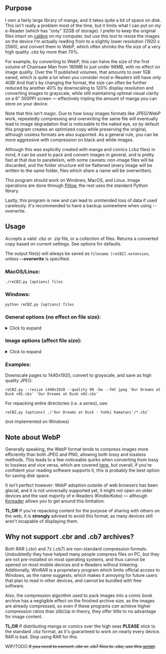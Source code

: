 ## Purpose 

I own a fairly large library of manga, and it takes quite a bit of space on disk. This isn't really a problem most of the time, but it limits what I can put on my e-Reader (which has "only" 32GB of storage). I prefer to keep the original files intact on [calibre](https://github.com/kovidgoyal/calibre) on my computer, but use this tool to resize the images on the device I'm actually reading from to a slightly lower resolution (1920 x 2560), and convert them to WebP, which often shrinks the file size of a very high quality .cbz by more than 70%.

For example, by converting to WebP, this can halve the size of the first volume of Chainsaw Man from 180MB to just under 96MB, with no effect on image quality. Over the 11 published volumes, that amounts to over 1GB saved, which is quite a lot when you consider most e-Readers still have only 4GB! And that's by changing the format, the size can often be further reduced by another 40% by downscaling to 120% display resolution and converting images to grayscale, while still maintaining optimal visual clarity on a 6" 300PPI screen — effectively tripling the amount of manga you can store on your device.

Note that this isn't magic. Due to how lossy images formats like JPEG/WebP work, repeatedly compressing and overwriting the same file will eventually lead to image degradation that is noticeable to the naked eye, so by default this program creates an optimized copy while preserving the original, although ossless formats are also supported. As a general rule, you can be more aggressive with compression on black and white images.

Although this was explicitly created with manga and comics (.cbz files) in mind, it can be used to pack and convert images in general, and is pretty fast at that due to parallelism, with some caveats: non-image files will be discarded, and the folder structure will be flattened (every image will be written to the same folder, files which share a name will be overwritten).

This program should work on Windows, MacOS, and Linux. Image operations are done through [Pillow](https://github.com/python-pillow/Pillow), the rest uses the standard Python library.

Lastly, this program is new and can lead to unintended loss of data if used carelessly. It's recommended to have a backup somewhere when using --overwrite.

## Usage


Accepts a valid .cbz or .zip file, or a collection of files. Returns a converted copy based on current settings. See options for defaults.

The output file(s) will always be saved as `filename [reCBZ].extension`, unless **--overwrite** is specified.
  
### MacOS/Linux:  

    ./reCBZ.py [options] files
### Windows:  

    python reCBZ.py [options] files


### General options (no effect on file size):
<details>
  <summary>Click to expand</summary>
<br>

**--nowrite**  **-nw**  
<ul>Dry run. The repacked archive isn't saved at the end, making other options completely safe.</ul>

**--compare**  **-c**   
<ul>Does a dry run with a small sample of images, converting them to available formats using current settings, then displays a disk usage summary for each.</ul>

**--assist**  **-a**
<ul>Same as <b>--compare</b>, except it then asks you which format to use for a real run.</ul>

**--auto**  **-A**  
<ul>Same as <b>--compare</b>, except it automatically picks the best/smallest format for a real run.</ul> 

<ul>Most of the time this will be a <a href="#note-about-webp">.webp</a>. <s>If you wish to exclude this format, you can add <b>--nowebp</b></s> (TODO/Unimplemented).</ul>

**--overwrite**  **-O**  
<ul>Overwrite the original archive. Specifically, it will be converted to a valid .cbz structure, meaning that non-image files will be discarded, and the folder structure will be flattened, any images sharing a name will be lost. Make sure you understand what this means before using this.</ul>

~~**--recursive**  **-R**~~  (TODO/Unimplemented)  see [#examples](#examples) 
<ul>Search all subfolders in the current path for .cbz or .zip files to convert.</ul>

<ul><b>Exercise caution when using with --overwrite, may lead to loss of data.</b></ul>

**--verbose**  **-v**  
<ul>More progress messages. Can be repeated (-vv) for debug output.</ul>

**--silent**  **-s**   
<ul>No progress messages.</ul>

**--processes** *1 - 32*  
default: 16  
<ul>Number of processes to spawn. This will only improve performance if your CPU has cores to spare (it's not magic!). Lower this to 2 or 4 if you're experiencing high memory usage.</ul>

**--sequential**  
<ul>Disable multiprocessing altogether. Use this only if you're still experiencing memory issues, or for debugging.</ul>

**--zipext** *.cbz* or *.zip*  
default: .cbz  
<ul>Extension for the new archive, signals to the OS which mimetype to open files with (they're the same internally).</ul>

**--zipcompress** *0 - 9*  
default: 0  
<ul>Compression strength for the archive (after images have been converted). The default (0) is <i>strongly</i> recommended, setting it to higher values is nearly always counterproductive, it will barely affect archive size (if at all) as the images are already compressed, but will significantly increase the time it takes to open it.</ul>

</details>

### Image options (affect file size):
<details>
  <summary>Click to expand</summary>
<br>

**--fmt** *format*  
default: same as source  
<ul>Image format to convert images to. One of: <i>jpeg, webp, webpll,</i> or <i>png</i> — webpll stands for lossless. Try <b>-c</b> to get an idea of how they compare, this will vary. Omitting this option will preserve the original format.</ul>

**--quality** *0 - 95*  
default: 80  
<ul>Image compression quality for lossy formats, will have a large impact on file size. Smaller values will reduce file size at the cost of visual quality. This option doesn't affect lossless formats</ul>

<ul><b>Note:</b> values higher than 95 will <b>increase</b> file size without actually improving quality.</ul>

**--resize** *WidthxHeight*  
default: don't resize  

<ul>Rescale images to the specified resolution, using Lanczos interpolation. Does its best to detect and preserve landscape images.</ul> 

<ul>Add <b>--noupscale</b> to disable upscaling, so images will only be downscaled (as long as they're greater than value).</ul>

<ul>Add <b>--nodownscale</b> to disable upscaling, so images can only be upscaled (as long as they're less than value).</ul>

<ul>1440x1920 (3:4) is suitable for most 6"/7" e-Reader screens. For smaller devices, setting this to 150% of your screen's resolution is usually the best compromise between quality and file size, still allowing you to zoom-in to read the lore critical thoughts of that moe character.</ul>

<ul><b>Note:</b> this isn't magic. Please don't upscale a low quality source to upload to manga sites and claim yours is higher quality, because it isn't, and it will annoy people.</ul>

**--grayscale**  **-bw**  
<ul>Convert images to grayscale. Useful for e-Paper screens, reducing file size by another 10% to 20%. Provides no benefit to comics which only have a few coloured pages (manga).</ul>

</details>

### Examples:

Downscale pages to 1440x1920, convert to grayscale, and save as high quality JPEG:

    reCBZ.py --resize 1440x1920 --quality 90 -bw --fmt jpeg 'Our Dreams at Dusk v01.cbz' 'Our Dreams at Dusk v02.cbz'

For repacking entire directories (i.e. a series), use:

    reCBZ.py [options] ./'Our Dreams at Dusk - Yuhki Kamatani'/*.cbz`

(not implemented on Windows)

## Note about WebP

Generally speaking, the WebP format tends to compress images more efficiently than both JPEG and PNG, allowing both lossy and lossless methods. This leads to a few noticeable quirks when converting from lossy to lossless and vice versa, which are covered [here](https://developers.google.com/speed/webp/faq#can_a_webp_image_grow_larger_than_its_source_image), but overall, if you're confident your reading software supports it, this is probably the best option for saving disk space. 

It isn't perfect however: WebP adoption outside of web browsers has been glacial, and it is not universally supported yet, it might not open on older devices and the vast majority of e-Readers (Kindle/Kobo) — although [Koreader](https://github.com/koreader/koreader/) allows you to get around this limitation.

**TL;DR** If you're repacking content for the purpose of sharing with others on the web, it is **strongly** advised to avoid this format, as many devices still aren't incapable of displaying them.

## Why not support .cbr and .cb7 archives? 

Both RAR (.cbr) and 7z (.cb7) are non-standard compression formats. Undoubtedly they have helped many people compress files on PC, but they are not pre-installed on most operating systems, and thus cannot be opened on most mobile devices and e-Readers without tinkering. Additionally, WinRAR is a proprietary program which limits official access to Windows, as the name suggests, which makes it annoying for future users that plan to read in other devices, and cannot be bundled with free software. 

Also, the compression algorithm used to pack images into a comic book archive has a negligible effect on the finished archive size, as the images are already compressed, so even if these programs *can* achieve higher compression ratios than zlib/zip in theory, they offer little to no advantage for image content.

**TL;DR** If distributing manga or comics over the high seas **PLEASE** stick to the standard .cbz format, as it's guaranteed to work on nearly every device. RAR is bad. Stop using RAR for this.

WIP/TODO ~~If you need to convert .cbr or .cb7 files to .cbz, use this [script](link).~~
